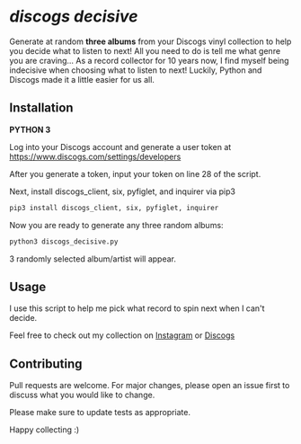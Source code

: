 # _discogs decisive_
Generate at random **three albums** from your Discogs vinyl collection to help you decide what to listen to next! All you need to do is tell me what genre you are craving...
As a record collector for 10 years now, I find myself being indecisive when choosing what to listen to next! Luckily, Python and Discogs made it a little easier for us all.

## Installation

**PYTHON 3**

Log into your Discogs account and generate a user token at https://www.discogs.com/settings/developers 

After you generate a token, input your token on line 28 of the script.

Next, install discogs_client, six, pyfiglet, and inquirer via pip3

```bash
pip3 install discogs_client, six, pyfiglet, inquirer
```

Now you are ready to generate any three random albums:

```bash
python3 discogs_decisive.py
```

3 randomly selected album/artist will appear.

## Usage

I use this script to help me pick what record to spin next when I can't decide. 

Feel free to check out my collection on [Instagram](https://www.instagram.com/nowspinninglps) or [Discogs](https://www.discogs.com/user/nowspinninglps/collection?header=1)

## Contributing
Pull requests are welcome. For major changes, please open an issue first to discuss what you would like to change.

Please make sure to update tests as appropriate.


Happy collecting :)
